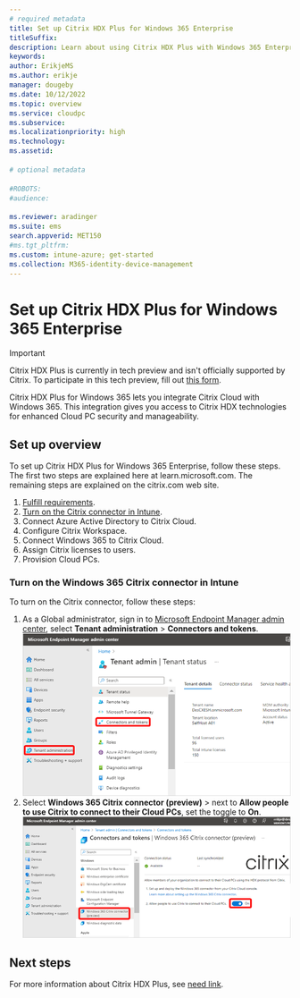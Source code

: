 ```yaml
---
# required metadata
title: Set up Citrix HDX Plus for Windows 365 Enterprise
titleSuffix:
description: Learn about using Citrix HDX Plus with Windows 365 Enterprise.
keywords:
author: ErikjeMS  
ms.author: erikje
manager: dougeby
ms.date: 10/12/2022
ms.topic: overview
ms.service: cloudpc
ms.subservice:
ms.localizationpriority: high
ms.technology:
ms.assetid: 

# optional metadata

#ROBOTS:
#audience:

ms.reviewer: aradinger    
ms.suite: ems
search.appverid: MET150
#ms.tgt_pltfrm:
ms.custom: intune-azure; get-started
ms.collection: M365-identity-device-management
---
```


# Set up Citrix HDX Plus for Windows 365 Enterprise

> [!IMPORTANT]
> Citrix HDX Plus is currently in tech preview and isn't officially supported by Citrix. To participate in this tech preview, fill out [this form](https://podio.com/webforms/27930591/2190031).

Citrix HDX Plus for Windows 365 lets you integrate Citrix Cloud with Windows 365. This integration gives you access to Citrix HDX technologies for enhanced Cloud PC security and manageability.

## Set up overview

To set up Citrix HDX Plus for Windows 365 Enterprise, follow these steps. The first two steps are explained here at learn.microsoft.com. The remaining steps are explained on the citrix.com web site.

1. [Fulfill requirements](requirements-citrix.md).
2. [Turn on the Citrix connector in Intune](#turn-on-the-windows-365-citrix-connector-in-intune).
3. Connect Azure Active Directory to Citrix Cloud.
4. Configure Citrix Workspace.
5. Connect Windows 365 to Citrix Cloud.
6. Assign Citrix licenses to users.
7. Provision Cloud PCs.

### Turn on the Windows 365 Citrix connector in Intune

To turn on the Citrix connector, follow these steps:

1. As a Global administrator, sign in to [Microsoft Endpoint Manager admin center](https://go.microsoft.com/fwlink/?linkid=2109431), select **Tenant administration** > **Connectors and tokens**.
![Screenshot of navigating to Connectors and tokens](./media/set-up-citrix/connectors-tokens.png)
2. Select **Windows 365 Citrix connector (preview)** > next to **Allow people to use Citrix to connect to their Cloud PCs**, set the toggle to **On**.
![Screenshot of turning on the connector](./media/set-up-citrix/turn-on-connector.png)

<!-- ########################## -->
## Next steps

For more information about Citrix HDX Plus, see [need link]().
